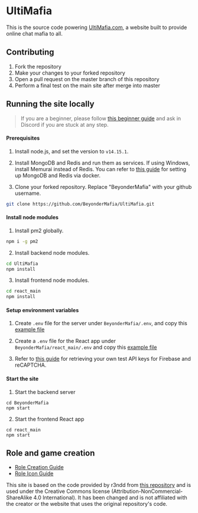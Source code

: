 # UltiMafia

This is the source code powering [UltiMafia.com](https://ultimafia.com), a website built to provide online chat mafia to all.

## Contributing

1. Fork the repository
2. Make your changes to your forked repository
3. Open a pull request on the master branch of this repository
4. Perform a final test on the main site after merge into master

## Running the site locally

> If you are a beginner, please follow [this beginner guide](/docs/setup-beginner-guide.md) and ask in Discord if you are stuck at any step.

#### Prerequisites

1. Install node.js, and set the version to `v14.15.1`.

2. Install MongoDB and Redis and run them as services. If using Windows, install Memurai instead of Redis. You can refer to [this guide](/docs/setup-mongo-redis-docker.md) for setting up MongoDB and Redis via docker.

3. Clone your forked repository. Replace "BeyonderMafia" with your github username.

```bash
git clone https://github.com/BeyonderMafia/UltiMafia.git
```

#### Install node modules

1. Install pm2 globally.

```bash
npm i -g pm2
```

2. Install backend node modules.

```bash
cd UltiMafia
npm install
```

3. Install frontend node modules.

```bash
cd react_main
npm install
```

#### Setup environment variables

1. Create `.env` file for the server under `BeyonderMafia/.env`, and copy this [example file](/docs/server_env)

2. Create a `.env` file for the React app under `BeyonderMafia/react_main/.env` and copy this [example file](/docs/client_env)

3. Refer to [this guide](/docs/setup-dependencies.md) for retrieving your own test API keys for Firebase and reCAPTCHA.

#### Start the site

1. Start the backend server

```
cd BeyonderMafia
npm start
```

2. Start the frontend React app

```
cd react_main
npm start
```

## Role and game creation

- [Role Creation Guide](/docs/guide-role-creation.md)
- [Role Icon Guide](/docs/guide-role-icons.md)

This site is based on the code provided by r3ndd from [this repository](https://github.com/r3ndd/BeyondMafia-Integration) and is used under the Creative Commons license (Attribution-NonCommercial-ShareAlike 4.0 International). It has been changed and is not affiliated with the creator or the website that uses the original repository's code.
